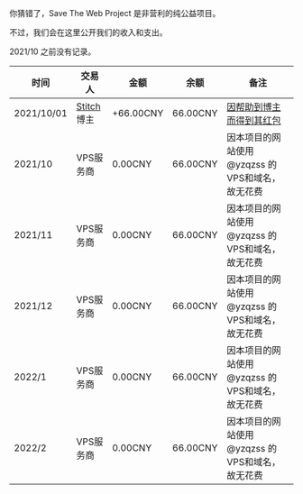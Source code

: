 你猜错了，Save The Web Project 是非营利的纯公益项目。

不过，我们会在这里公开我们的收入和支出。

2021/10 之前没有记录。

| 时间 | 交易人 | 金额 | 余额 | 备注 |
| --- | ----- | --- | ---- | --- |
| 2021/10/01 | [Stitch](http://stitch.cn/)博主 | +66.00CNY | 66.00CNY | [因帮助到博主而得到其红包](https://t.me/saveweb/22) |
| 2021/10 | VPS服务商 | 0.00CNY | 66.00CNY | 因本项目的网站使用 @yzqzss 的VPS和域名，故无花费 |
| 2021/11 | VPS服务商 | 0.00CNY | 66.00CNY | 因本项目的网站使用 @yzqzss 的VPS和域名，故无花费 |
| 2021/12 | VPS服务商 | 0.00CNY | 66.00CNY | 因本项目的网站使用 @yzqzss 的VPS和域名，故无花费 |
| 2022/1 | VPS服务商 | 0.00CNY | 66.00CNY | 因本项目的网站使用 @yzqzss 的VPS和域名，故无花费 |
| 2022/2 | VPS服务商 | 0.00CNY | 66.00CNY | 因本项目的网站使用 @yzqzss 的VPS和域名，故无花费 |
